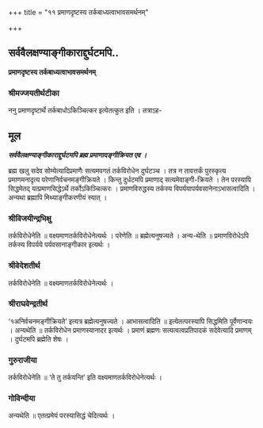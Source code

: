 +++
title = "११ प्रमाणदृष्टस्य तर्कबाध्यत्वाभावसमर्थनम्"

+++


## सर्ववैलक्षण्याङ्गीकाराद्दुर्घटमपि..

**प्रमाणदृष्टस्य तर्कबाध्यत्वाभावसमर्थनम्**

### **श्रीमज्जयतीर्थटीका**

ननु प्रमाणदृष्टार्थे तर्कबाधोऽकिञ्चित्कर इत्येतत्कुत इति । तत्राऽह-

## **मूल**

***सर्ववैलक्षण्याङ्गीकाराद्दुर्घटमपि ब्रह्म प्रमाणादङ्गीक्रियत एव ।***

ब्रह्म खलु सदेव सोम्येत्यादिप्रमाणैः सत्यमवगतं तर्कविरोधेन दुर्घटञ्च । तत्र न तावत्तर्कं पुरस्कृत्य प्रमाणमनादृत्य परेणानिर्वचनमङ्गीक्रियते । किन्तु दुर्धटमपि प्रमाणाद् सत्यमेवाङ्गी-क्रियते । तेन परस्यापि सिद्धमेतद् यत्प्रमाणसिद्धेऽर्थे तर्कोऽकिञ्चित्करः । प्रमाणविरुद्धस्य तर्कस्य विपर्ययापर्यवसानेनाऽभासत्वादिति । अन्यथा ब्रह्मापि मिथ्याङ्गीकरणीयं स्यात् ।

### **श्रीविजयीन्द्रभिक्षु**

तर्कविरोधेनेति ॥ वक्ष्यमाणतर्कविरोधेनेत्यर्थः । परेणेति ॥ ब्रह्मेत्यनुषज्यते । अन्य-थेति ॥ प्रमाणविरोधेऽपि तर्कस्य विपर्यये पर्यवसानाङ्गीकार इत्यर्थः ।

### **श्रीवेदेशतीर्थ**

तर्कविरोधेनेति ॥ वक्ष्यमाणतर्कविरोधेनेत्यर्थः ।

### **श्रीराघवेन्द्रतीर्थ**

‘१अनिर्वचनमङ्गीक्रियते’ इत्यत्र ब्रह्मेत्यनुषज्यते । आभासत्वादिति ॥ इत्येतत्परस्यापि सिद्धमिति पूर्वेणान्वयः । अन्यथेति ॥ तर्कविरोधेन प्रमाणस्यानादर इत्यर्थः । प्रमाणं ब्रह्मणः सत्यत्वत्वप्रतिपादकं सदेवेत्यादि प्रमाणम् । दुर्घटमपि ब्रह्मेति शेषः ।

### **गुरुराजीया**

तर्कविरोधेनेति ॥ ‘ते तु तर्कयन्ति’ इति वक्ष्यमाणतर्कविरोधेनेत्यर्थः ।

### **गोविन्दीया**

अन्यथेति ॥ एतत्प्रमेयं परस्यासिद्धं चेदित्यर्थः ।

